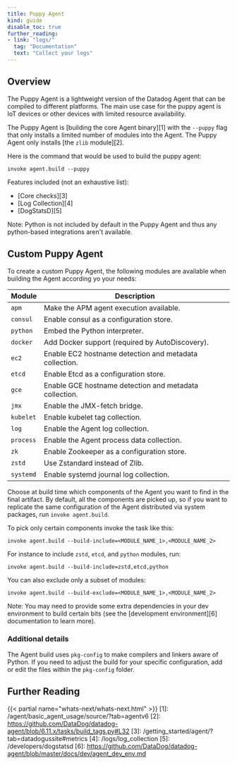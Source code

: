 ```yaml
---
title: Puppy Agent
kind: guide
disable_toc: true
further_reading:
- link: "logs/"
  tag: "Documentation"
  text: "Collect your logs"
---
```


## Overview

The Puppy Agent is a lightweight version of the Datadog Agent that can be compiled to different platforms. The main use case for the puppy agent is IoT devices or other devices with limited resource availability.

The Puppy Agent is [building the core Agent binary][1] with the `--puppy` flag that only installs a limited number of modules into the Agent. The Puppy Agent only installs [the `zlib` module][2].

Here is the command that would be used to build the puppy agent:

```
invoke agent.build --puppy
```

Features included (not an exhaustive list):

* [Core checks][3]
* [Log Collection][4]
* [DogStatsD][5]

Note: Python is not included by default in the Puppy Agent and thus any python-based integrations aren't available.

## Custom Puppy Agent

To create a custom Puppy Agent, the following modules are available when building the Agent according yo your needs:

| Module    | Description                                            |
| -----     | ---------                                              |
| `apm`     | Make the APM agent execution available.                |
| `consul`  | Enable consul as a configuration store.                |
| `python`  | Embed the Python interpreter.                          |
| `docker`  | Add Docker support (required by AutoDiscovery).        |
| `ec2`     | Enable EC2 hostname detection and metadata collection. |
| `etcd`    | Enable Etcd as a configuration store.                  |
| `gce`     | Enable GCE hostname detection and metadata collection. |
| `jmx`     | Enable the JMX-fetch bridge.                           |
| `kubelet` | Enable kubelet tag collection.                         |
| `log`     | Enable the Agent log collection.                       |
| `process` | Enable the Agent process data collection.              |
| `zk`      | Enable Zookeeper as a configuration store.             |
| `zstd`    | Use Zstandard instead of Zlib.                         |
| `systemd` | Enable systemd journal log collection.                 |


Choose at build time which components of the Agent you want to find in the final artifact. By default, all the components are picked up, so if you want to replicate the same configuration of the Agent distributed via system packages, run `invoke agent.build`.

To pick only certain components invoke the task like this:

```
invoke agent.build --build-include=<MODULE_NAME_1>,<MODULE_NAME_2>
```

For instance to include `zstd`, `etcd`, and `python` modules, run:

```
invoke agent.build --build-include=zstd,etcd,python
```

You can also exclude only a subset of modules:

```
invoke agent.build --build-exclude=<MODULE_NAME_1>,<MODULE_NAME_2>
```

Note: You may need to provide some extra dependencies in your dev environment to build certain bits (see the [development environment][6] documentation to learn more).

### Additional details

The Agent build uses `pkg-config` to make compilers and linkers aware of Python. If you need to adjust the build for your specific configuration, add or edit the files within the `pkg-config` folder.

## Further Reading

{{< partial name="whats-next/whats-next.html" >}}
[1]: /agent/basic_agent_usage/source/?tab=agentv6
[2]: https://github.com/DataDog/datadog-agent/blob/6.11.x/tasks/build_tags.py#L32
[3]: /getting_started/agent/?tab=datadogussite#metrics
[4]: /logs/log_collection
[5]: /developers/dogstatsd
[6]: https://github.com/DataDog/datadog-agent/blob/master/docs/dev/agent_dev_env.md
